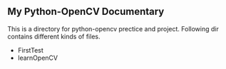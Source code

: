 ## My Python-OpenCV Documentary

This is a directory for python-opencv prectice and project. Following dir contains different kinds of files.

* FirstTest
* learnOpenCV

 
